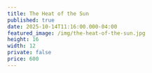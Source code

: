 ```yaml
---
title: The Heat of the Sun
published: true
date: 2025-10-14T11:16:00.000-04:00
featured_image: /img/the-heat-of-the-sun.jpg
height: 16
width: 12
private: false
price: 600
---
```


